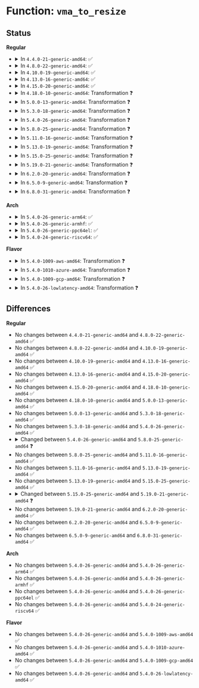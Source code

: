 # Function: <code>vma_to_resize</code>

## Status
<b>Regular</b>
<ul>
<li>
<details>
<summary>In <code>4.4.0-21-generic-amd64</code>: ✅</summary>

```c
struct vm_area_struct * vma_to_resize(long unsigned int addr, long unsigned int old_len, long unsigned int new_len, long unsigned int * p)
```

```json
{
  "name": "vma_to_resize",
  "collision_type": "Unique Static",
  "inline_type": "No",
  "funcs": [
    {
      "addr": 18446744071580717376,
      "name": "vma_to_resize",
      "external": false,
      "loc": "mm/mremap.c:344",
      "file": "mm/mremap.c",
      "inline": "seen, unknown",
      "caller_inline": [],
      "caller_func": [
        "mm/mremap.c:SyS_mremap",
        "mm/mremap.c:SyS_mremap"
      ]
    }
  ],
  "symbols": [
    {
      "addr": 18446744071580717376,
      "name": "vma_to_resize",
      "section": ".text",
      "bind": "STB_LOCAL",
      "size": 379
    }
  ]
}
```
</details>
</li>
<li>
<details>
<summary>In <code>4.8.0-22-generic-amd64</code>: ✅</summary>

```c
struct vm_area_struct * vma_to_resize(long unsigned int addr, long unsigned int old_len, long unsigned int new_len, long unsigned int * p)
```

```json
{
  "name": "vma_to_resize",
  "collision_type": "Unique Static",
  "inline_type": "No",
  "funcs": [
    {
      "addr": 18446744071580833088,
      "name": "vma_to_resize",
      "external": false,
      "loc": "mm/mremap.c:347",
      "file": "mm/mremap.c",
      "inline": "seen, unknown",
      "caller_inline": [],
      "caller_func": [
        "mm/mremap.c:SyS_mremap",
        "mm/mremap.c:SyS_mremap"
      ]
    }
  ],
  "symbols": [
    {
      "addr": 18446744071580833088,
      "name": "vma_to_resize",
      "section": ".text",
      "bind": "STB_LOCAL",
      "size": 346
    }
  ]
}
```
</details>
</li>
<li>
<details>
<summary>In <code>4.10.0-19-generic-amd64</code>: ✅</summary>

```c
struct vm_area_struct * vma_to_resize(long unsigned int addr, long unsigned int old_len, long unsigned int new_len, long unsigned int * p)
```

```json
{
  "name": "vma_to_resize",
  "collision_type": "Unique Static",
  "inline_type": "No",
  "funcs": [
    {
      "addr": 18446744071580899168,
      "name": "vma_to_resize",
      "external": false,
      "loc": "mm/mremap.c:363",
      "file": "mm/mremap.c",
      "inline": "seen, unknown",
      "caller_inline": [],
      "caller_func": [
        "mm/mremap.c:SyS_mremap",
        "mm/mremap.c:SyS_mremap"
      ]
    }
  ],
  "symbols": [
    {
      "addr": 18446744071580899168,
      "name": "vma_to_resize",
      "section": ".text",
      "bind": "STB_LOCAL",
      "size": 346
    }
  ]
}
```
</details>
</li>
<li>
<details>
<summary>In <code>4.13.0-16-generic-amd64</code>: ✅</summary>

```c
struct vm_area_struct * vma_to_resize(long unsigned int addr, long unsigned int old_len, long unsigned int new_len, long unsigned int * p)
```

```json
{
  "name": "vma_to_resize",
  "collision_type": "Unique Static",
  "inline_type": "No",
  "funcs": [
    {
      "addr": 18446744071580943680,
      "name": "vma_to_resize",
      "external": false,
      "loc": "mm/mremap.c:377",
      "file": "mm/mremap.c",
      "inline": "seen, unknown",
      "caller_inline": [],
      "caller_func": [
        "mm/mremap.c:SyS_mremap",
        "mm/mremap.c:SyS_mremap"
      ]
    }
  ],
  "symbols": [
    {
      "addr": 18446744071580943680,
      "name": "vma_to_resize",
      "section": ".text",
      "bind": "STB_LOCAL",
      "size": 342
    }
  ]
}
```
</details>
</li>
<li>
<details>
<summary>In <code>4.15.0-20-generic-amd64</code>: ✅</summary>

```c
struct vm_area_struct * vma_to_resize(long unsigned int addr, long unsigned int old_len, long unsigned int new_len, long unsigned int * p)
```

```json
{
  "name": "vma_to_resize",
  "collision_type": "Unique Static",
  "inline_type": "No",
  "funcs": [
    {
      "addr": 18446744071581043936,
      "name": "vma_to_resize",
      "external": false,
      "loc": "mm/mremap.c:378",
      "file": "mm/mremap.c",
      "inline": "seen, unknown",
      "caller_inline": [],
      "caller_func": [
        "mm/mremap.c:SyS_mremap",
        "mm/mremap.c:SyS_mremap"
      ]
    }
  ],
  "symbols": [
    {
      "addr": 18446744071581043936,
      "name": "vma_to_resize",
      "section": ".text",
      "bind": "STB_LOCAL",
      "size": 420
    }
  ]
}
```
</details>
</li>
<li>
<details>
<summary>In <code>4.18.0-10-generic-amd64</code>: Transformation ❓</summary>

```c
struct vm_area_struct * vma_to_resize(long unsigned int addr, long unsigned int old_len, long unsigned int new_len, long unsigned int * p)
```

```json
{
  "name": "vma_to_resize",
  "collision_type": "Unique Static",
  "inline_type": "No",
  "funcs": [
    {
      "addr": 0,
      "name": "vma_to_resize",
      "external": false,
      "loc": "mm/mremap.c:374",
      "file": "mm/mremap.c",
      "inline": "seen, unknown",
      "caller_inline": [],
      "caller_func": [
        "mm/mremap.c:__ia32_sys_mremap",
        "mm/mremap.c:__x64_sys_mremap",
        "mm/mremap.c:mremap_to"
      ]
    }
  ],
  "symbols": [
    {
      "addr": 18446744071581181520,
      "name": "vma_to_resize",
      "section": ".text",
      "bind": "STB_LOCAL",
      "size": 456
    },
    {
      "addr": 18446744071581187735,
      "name": "vma_to_resize.cold.25",
      "section": ".text",
      "bind": "STB_LOCAL",
      "size": 45
    }
  ]
}
```
</details>
</li>
<li>
<details>
<summary>In <code>5.0.0-13-generic-amd64</code>: Transformation ❓</summary>

```c
struct vm_area_struct * vma_to_resize(long unsigned int addr, long unsigned int old_len, long unsigned int new_len, long unsigned int * p)
```

```json
{
  "name": "vma_to_resize",
  "collision_type": "Unique Static",
  "inline_type": "No",
  "funcs": [
    {
      "addr": 0,
      "name": "vma_to_resize",
      "external": false,
      "loc": "mm/mremap.c:432",
      "file": "mm/mremap.c",
      "inline": "seen, unknown",
      "caller_inline": [],
      "caller_func": [
        "mm/mremap.c:__ia32_sys_mremap",
        "mm/mremap.c:__x64_sys_mremap",
        "mm/mremap.c:mremap_to"
      ]
    }
  ],
  "symbols": [
    {
      "addr": 18446744071581263808,
      "name": "vma_to_resize",
      "section": ".text",
      "bind": "STB_LOCAL",
      "size": 456
    },
    {
      "addr": 18446744071581270708,
      "name": "vma_to_resize.cold.32",
      "section": ".text",
      "bind": "STB_LOCAL",
      "size": 45
    }
  ]
}
```
</details>
</li>
<li>
<details>
<summary>In <code>5.3.0-18-generic-amd64</code>: Transformation ❓</summary>

```c
struct vm_area_struct * vma_to_resize(long unsigned int addr, long unsigned int old_len, long unsigned int new_len, long unsigned int * p)
```

```json
{
  "name": "vma_to_resize",
  "collision_type": "Unique Static",
  "inline_type": "No",
  "funcs": [
    {
      "addr": 0,
      "name": "vma_to_resize",
      "external": false,
      "loc": "mm/mremap.c:433",
      "file": "mm/mremap.c",
      "inline": "seen, unknown",
      "caller_inline": [],
      "caller_func": [
        "mm/mremap.c:__ia32_sys_mremap",
        "mm/mremap.c:__x64_sys_mremap",
        "mm/mremap.c:mremap_to"
      ]
    }
  ],
  "symbols": [
    {
      "addr": 18446744071581338384,
      "name": "vma_to_resize",
      "section": ".text",
      "bind": "STB_LOCAL",
      "size": 460
    },
    {
      "addr": 18446744071581345196,
      "name": "vma_to_resize.cold",
      "section": ".text",
      "bind": "STB_LOCAL",
      "size": 45
    }
  ]
}
```
</details>
</li>
<li>
<details>
<summary>In <code>5.4.0-26-generic-amd64</code>: Transformation ❓</summary>

```c
struct vm_area_struct * vma_to_resize(long unsigned int addr, long unsigned int old_len, long unsigned int new_len, long unsigned int * p)
```

```json
{
  "name": "vma_to_resize",
  "collision_type": "Unique Static",
  "inline_type": "No",
  "funcs": [
    {
      "addr": 0,
      "name": "vma_to_resize",
      "external": false,
      "loc": "mm/mremap.c:433",
      "file": "mm/mremap.c",
      "inline": "seen, unknown",
      "caller_inline": [],
      "caller_func": [
        "mm/mremap.c:__ia32_sys_mremap",
        "mm/mremap.c:__x64_sys_mremap",
        "mm/mremap.c:mremap_to"
      ]
    }
  ],
  "symbols": [
    {
      "addr": 18446744071581397664,
      "name": "vma_to_resize",
      "section": ".text",
      "bind": "STB_LOCAL",
      "size": 460
    },
    {
      "addr": 18446744071581404540,
      "name": "vma_to_resize.cold",
      "section": ".text",
      "bind": "STB_LOCAL",
      "size": 45
    }
  ]
}
```
</details>
</li>
<li>
<details>
<summary>In <code>5.8.0-25-generic-amd64</code>: Transformation ❓</summary>

```c
struct vm_area_struct * vma_to_resize(long unsigned int addr, long unsigned int old_len, long unsigned int new_len, long unsigned int flags, long unsigned int * p)
```

```json
{
  "name": "vma_to_resize",
  "collision_type": "Unique Static",
  "inline_type": "No",
  "funcs": [
    {
      "addr": 0,
      "name": "vma_to_resize",
      "external": false,
      "loc": "mm/mremap.c:479",
      "file": "mm/mremap.c",
      "inline": "seen, unknown",
      "caller_inline": [],
      "caller_func": [
        "mm/mremap.c:__do_sys_mremap",
        "mm/mremap.c:mremap_to"
      ]
    }
  ],
  "symbols": [
    {
      "addr": 18446744071581595696,
      "name": "vma_to_resize",
      "section": ".text",
      "bind": "STB_LOCAL",
      "size": 515
    },
    {
      "addr": 18446744071581602900,
      "name": "vma_to_resize.cold",
      "section": ".text",
      "bind": "STB_LOCAL",
      "size": 48
    }
  ]
}
```
</details>
</li>
<li>
<details>
<summary>In <code>5.11.0-16-generic-amd64</code>: Transformation ❓</summary>

```c
struct vm_area_struct * vma_to_resize(long unsigned int addr, long unsigned int old_len, long unsigned int new_len, long unsigned int flags, long unsigned int * p)
```

```json
{
  "name": "vma_to_resize",
  "collision_type": "Unique Static",
  "inline_type": "No",
  "funcs": [
    {
      "addr": 0,
      "name": "vma_to_resize",
      "external": false,
      "loc": "mm/mremap.c:627",
      "file": "mm/mremap.c",
      "inline": "seen, unknown",
      "caller_inline": [],
      "caller_func": [
        "mm/mremap.c:__do_sys_mremap",
        "mm/mremap.c:mremap_to"
      ]
    }
  ],
  "symbols": [
    {
      "addr": 18446744071581641888,
      "name": "vma_to_resize",
      "section": ".text",
      "bind": "STB_LOCAL",
      "size": 515
    },
    {
      "addr": 18446744071591328416,
      "name": "vma_to_resize.cold",
      "section": ".text",
      "bind": "STB_LOCAL",
      "size": 48
    }
  ]
}
```
</details>
</li>
<li>
<details>
<summary>In <code>5.13.0-19-generic-amd64</code>: Transformation ❓</summary>

```c
struct vm_area_struct * vma_to_resize(long unsigned int addr, long unsigned int old_len, long unsigned int new_len, long unsigned int flags, long unsigned int * p)
```

```json
{
  "name": "vma_to_resize",
  "collision_type": "Unique Static",
  "inline_type": "No",
  "funcs": [
    {
      "addr": 0,
      "name": "vma_to_resize",
      "external": false,
      "loc": "mm/mremap.c:632",
      "file": "mm/mremap.c",
      "inline": "seen, unknown",
      "caller_inline": [],
      "caller_func": [
        "mm/mremap.c:__do_sys_mremap",
        "mm/mremap.c:mremap_to"
      ]
    }
  ],
  "symbols": [
    {
      "addr": 18446744071581663456,
      "name": "vma_to_resize",
      "section": ".text",
      "bind": "STB_LOCAL",
      "size": 469
    },
    {
      "addr": 18446744071591270658,
      "name": "vma_to_resize.cold",
      "section": ".text",
      "bind": "STB_LOCAL",
      "size": 48
    }
  ]
}
```
</details>
</li>
<li>
<details>
<summary>In <code>5.15.0-25-generic-amd64</code>: Transformation ❓</summary>

```c
struct vm_area_struct * vma_to_resize(long unsigned int addr, long unsigned int old_len, long unsigned int new_len, long unsigned int flags, long unsigned int * p)
```

```json
{
  "name": "vma_to_resize",
  "collision_type": "Unique Static",
  "inline_type": "No",
  "funcs": [
    {
      "addr": 0,
      "name": "vma_to_resize",
      "external": false,
      "loc": "mm/mremap.c:710",
      "file": "mm/mremap.c",
      "inline": "seen, unknown",
      "caller_inline": [],
      "caller_func": [
        "mm/mremap.c:__do_sys_mremap",
        "mm/mremap.c:mremap_to"
      ]
    }
  ],
  "symbols": [
    {
      "addr": 18446744071581931872,
      "name": "vma_to_resize",
      "section": ".text",
      "bind": "STB_LOCAL",
      "size": 422
    },
    {
      "addr": 18446744071592200793,
      "name": "vma_to_resize.cold",
      "section": ".text",
      "bind": "STB_LOCAL",
      "size": 73
    }
  ]
}
```
</details>
</li>
<li>
<details>
<summary>In <code>5.19.0-21-generic-amd64</code>: Transformation ❓</summary>

```c
struct vm_area_struct * vma_to_resize(long unsigned int addr, long unsigned int old_len, long unsigned int new_len, long unsigned int flags)
```

```json
{
  "name": "vma_to_resize",
  "collision_type": "Unique Static",
  "inline_type": "No",
  "funcs": [
    {
      "addr": 0,
      "name": "vma_to_resize",
      "external": false,
      "loc": "mm/mremap.c:725",
      "file": "mm/mremap.c",
      "inline": "seen, unknown",
      "caller_inline": [],
      "caller_func": [
        "mm/mremap.c:__do_sys_mremap"
      ]
    }
  ],
  "symbols": [
    {
      "addr": 18446744071582341264,
      "name": "vma_to_resize",
      "section": ".text",
      "bind": "STB_LOCAL",
      "size": 374
    },
    {
      "addr": 18446744071593977408,
      "name": "vma_to_resize.cold",
      "section": ".text",
      "bind": "STB_LOCAL",
      "size": 20
    }
  ]
}
```
</details>
</li>
<li>
<details>
<summary>In <code>6.2.0-20-generic-amd64</code>: Transformation ❓</summary>

```c
struct vm_area_struct * vma_to_resize(long unsigned int addr, long unsigned int old_len, long unsigned int new_len, long unsigned int flags)
```

```json
{
  "name": "vma_to_resize",
  "collision_type": "Unique Static",
  "inline_type": "No",
  "funcs": [
    {
      "addr": 0,
      "name": "vma_to_resize",
      "external": false,
      "loc": "mm/mremap.c:727",
      "file": "mm/mremap.c",
      "inline": "seen, unknown",
      "caller_inline": [],
      "caller_func": [
        "mm/mremap.c:__do_sys_mremap"
      ]
    }
  ],
  "symbols": [
    {
      "addr": 18446744071582842000,
      "name": "vma_to_resize",
      "section": ".text",
      "bind": "STB_LOCAL",
      "size": 357
    },
    {
      "addr": 18446744071596033336,
      "name": "vma_to_resize.cold",
      "section": ".text",
      "bind": "STB_LOCAL",
      "size": 20
    }
  ]
}
```
</details>
</li>
<li>
<details>
<summary>In <code>6.5.0-9-generic-amd64</code>: Transformation ❓</summary>

```c
struct vm_area_struct * vma_to_resize(long unsigned int addr, long unsigned int old_len, long unsigned int new_len, long unsigned int flags)
```

```json
{
  "name": "vma_to_resize",
  "collision_type": "Unique Static",
  "inline_type": "No",
  "funcs": [
    {
      "addr": 0,
      "name": "vma_to_resize",
      "external": false,
      "loc": "mm/mremap.c:746",
      "file": "mm/mremap.c",
      "inline": "seen, unknown",
      "caller_inline": [],
      "caller_func": [
        "mm/mremap.c:__do_sys_mremap"
      ]
    }
  ],
  "symbols": [
    {
      "addr": 18446744071583057744,
      "name": "vma_to_resize",
      "section": ".text",
      "bind": "STB_LOCAL",
      "size": 361
    },
    {
      "addr": 18446744071596555283,
      "name": "vma_to_resize.cold",
      "section": ".text",
      "bind": "STB_LOCAL",
      "size": 20
    }
  ]
}
```
</details>
</li>
<li>
<details>
<summary>In <code>6.8.0-31-generic-amd64</code>: Transformation ❓</summary>

```c
struct vm_area_struct * vma_to_resize(long unsigned int addr, long unsigned int old_len, long unsigned int new_len, long unsigned int flags)
```

```json
{
  "name": "vma_to_resize",
  "collision_type": "Unique Static",
  "inline_type": "No",
  "funcs": [
    {
      "addr": 0,
      "name": "vma_to_resize",
      "external": false,
      "loc": "mm/mremap.c:813",
      "file": "mm/mremap.c",
      "inline": "seen, unknown",
      "caller_inline": [],
      "caller_func": [
        "mm/mremap.c:__do_sys_mremap"
      ]
    }
  ],
  "symbols": [
    {
      "addr": 18446744071583239456,
      "name": "vma_to_resize",
      "section": ".text",
      "bind": "STB_LOCAL",
      "size": 361
    },
    {
      "addr": 18446744071597459388,
      "name": "vma_to_resize.cold",
      "section": ".text",
      "bind": "STB_LOCAL",
      "size": 20
    }
  ]
}
```
</details>
</li>
</ul>
<b>Arch</b>
<ul>
<li>
<details>
<summary>In <code>5.4.0-26-generic-arm64</code>: ✅</summary>

```c
struct vm_area_struct * vma_to_resize(long unsigned int addr, long unsigned int old_len, long unsigned int new_len, long unsigned int * p)
```

```json
{
  "name": "vma_to_resize",
  "collision_type": "Unique Static",
  "inline_type": "No",
  "funcs": [
    {
      "addr": 18446603336492801104,
      "name": "vma_to_resize",
      "external": false,
      "loc": "mm/mremap.c:433",
      "file": "mm/mremap.c",
      "inline": "seen, unknown",
      "caller_inline": [],
      "caller_func": [
        "mm/mremap.c:__arm64_sys_mremap",
        "mm/mremap.c:__arm64_sys_mremap"
      ]
    }
  ],
  "symbols": [
    {
      "addr": 18446603336492801104,
      "name": "vma_to_resize",
      "section": ".text",
      "bind": "STB_LOCAL",
      "size": 424
    }
  ]
}
```
</details>
</li>
<li>
<details>
<summary>In <code>5.4.0-26-generic-armhf</code>: ✅</summary>

```c
struct vm_area_struct * vma_to_resize(long unsigned int addr, long unsigned int old_len, long unsigned int new_len, long unsigned int * p)
```

```json
{
  "name": "vma_to_resize",
  "collision_type": "Unique Static",
  "inline_type": "No",
  "funcs": [
    {
      "addr": 3226614648,
      "name": "vma_to_resize",
      "external": false,
      "loc": "mm/mremap.c:433",
      "file": "mm/mremap.c",
      "inline": "seen, unknown",
      "caller_inline": [],
      "caller_func": [
        "mm/mremap.c:__se_sys_mremap",
        "mm/mremap.c:__se_sys_mremap"
      ]
    }
  ],
  "symbols": [
    {
      "addr": 3226614648,
      "name": "vma_to_resize",
      "section": ".text",
      "bind": "STB_LOCAL",
      "size": 420
    }
  ]
}
```
</details>
</li>
<li>
<details>
<summary>In <code>5.4.0-26-generic-ppc64el</code>: ✅</summary>

```c
struct vm_area_struct * vma_to_resize(long unsigned int addr, long unsigned int old_len, long unsigned int new_len, long unsigned int * p)
```

```json
{
  "name": "vma_to_resize",
  "collision_type": "Unique Static",
  "inline_type": "No",
  "funcs": [
    {
      "addr": 13835058055286174464,
      "name": "vma_to_resize",
      "external": false,
      "loc": "mm/mremap.c:433",
      "file": "mm/mremap.c",
      "inline": "seen, unknown",
      "caller_inline": [],
      "caller_func": [
        "mm/mremap.c:__se_sys_mremap",
        "mm/mremap.c:__se_sys_mremap"
      ]
    }
  ],
  "symbols": [
    {
      "addr": 13835058055286174464,
      "name": "vma_to_resize",
      "section": ".text",
      "bind": "STB_LOCAL",
      "size": 592
    }
  ]
}
```
</details>
</li>
<li>
<details>
<summary>In <code>5.4.0-24-generic-riscv64</code>: ✅</summary>

```c
struct vm_area_struct * vma_to_resize(long unsigned int addr, long unsigned int old_len, long unsigned int new_len, long unsigned int * p)
```

```json
{
  "name": "vma_to_resize",
  "collision_type": "Unique Static",
  "inline_type": "No",
  "funcs": [
    {
      "addr": 18446743936272767226,
      "name": "vma_to_resize",
      "external": false,
      "loc": "mm/mremap.c:433",
      "file": "mm/mremap.c",
      "inline": "seen, unknown",
      "caller_inline": [],
      "caller_func": [
        "mm/mremap.c:__se_sys_mremap",
        "mm/mremap.c:__se_sys_mremap"
      ]
    }
  ],
  "symbols": [
    {
      "addr": 18446743936272767226,
      "name": "vma_to_resize",
      "section": ".text",
      "bind": "STB_LOCAL",
      "size": 320
    }
  ]
}
```
</details>
</li>
</ul>
<b>Flavor</b>
<ul>
<li>
<details>
<summary>In <code>5.4.0-1009-aws-amd64</code>: Transformation ❓</summary>

```c
struct vm_area_struct * vma_to_resize(long unsigned int addr, long unsigned int old_len, long unsigned int new_len, long unsigned int * p)
```

```json
{
  "name": "vma_to_resize",
  "collision_type": "Unique Static",
  "inline_type": "No",
  "funcs": [
    {
      "addr": 0,
      "name": "vma_to_resize",
      "external": false,
      "loc": "mm/mremap.c:433",
      "file": "mm/mremap.c",
      "inline": "seen, unknown",
      "caller_inline": [],
      "caller_func": [
        "mm/mremap.c:__ia32_sys_mremap",
        "mm/mremap.c:__x64_sys_mremap",
        "mm/mremap.c:mremap_to"
      ]
    }
  ],
  "symbols": [
    {
      "addr": 18446744071581366512,
      "name": "vma_to_resize",
      "section": ".text",
      "bind": "STB_LOCAL",
      "size": 460
    },
    {
      "addr": 18446744071581373388,
      "name": "vma_to_resize.cold",
      "section": ".text",
      "bind": "STB_LOCAL",
      "size": 45
    }
  ]
}
```
</details>
</li>
<li>
<details>
<summary>In <code>5.4.0-1010-azure-amd64</code>: Transformation ❓</summary>

```c
struct vm_area_struct * vma_to_resize(long unsigned int addr, long unsigned int old_len, long unsigned int new_len, long unsigned int * p)
```

```json
{
  "name": "vma_to_resize",
  "collision_type": "Unique Static",
  "inline_type": "No",
  "funcs": [
    {
      "addr": 0,
      "name": "vma_to_resize",
      "external": false,
      "loc": "mm/mremap.c:433",
      "file": "mm/mremap.c",
      "inline": "seen, unknown",
      "caller_inline": [],
      "caller_func": [
        "mm/mremap.c:__ia32_sys_mremap",
        "mm/mremap.c:__x64_sys_mremap",
        "mm/mremap.c:mremap_to"
      ]
    }
  ],
  "symbols": [
    {
      "addr": 18446744071581310016,
      "name": "vma_to_resize",
      "section": ".text",
      "bind": "STB_LOCAL",
      "size": 460
    },
    {
      "addr": 18446744071581316796,
      "name": "vma_to_resize.cold",
      "section": ".text",
      "bind": "STB_LOCAL",
      "size": 45
    }
  ]
}
```
</details>
</li>
<li>
<details>
<summary>In <code>5.4.0-1009-gcp-amd64</code>: Transformation ❓</summary>

```c
struct vm_area_struct * vma_to_resize(long unsigned int addr, long unsigned int old_len, long unsigned int new_len, long unsigned int * p)
```

```json
{
  "name": "vma_to_resize",
  "collision_type": "Unique Static",
  "inline_type": "No",
  "funcs": [
    {
      "addr": 0,
      "name": "vma_to_resize",
      "external": false,
      "loc": "mm/mremap.c:433",
      "file": "mm/mremap.c",
      "inline": "seen, unknown",
      "caller_inline": [],
      "caller_func": [
        "mm/mremap.c:__ia32_sys_mremap",
        "mm/mremap.c:__x64_sys_mremap",
        "mm/mremap.c:mremap_to"
      ]
    }
  ],
  "symbols": [
    {
      "addr": 18446744071581357712,
      "name": "vma_to_resize",
      "section": ".text",
      "bind": "STB_LOCAL",
      "size": 460
    },
    {
      "addr": 18446744071581364588,
      "name": "vma_to_resize.cold",
      "section": ".text",
      "bind": "STB_LOCAL",
      "size": 45
    }
  ]
}
```
</details>
</li>
<li>
<details>
<summary>In <code>5.4.0-26-lowlatency-amd64</code>: Transformation ❓</summary>

```c
struct vm_area_struct * vma_to_resize(long unsigned int addr, long unsigned int old_len, long unsigned int new_len, long unsigned int * p)
```

```json
{
  "name": "vma_to_resize",
  "collision_type": "Unique Static",
  "inline_type": "No",
  "funcs": [
    {
      "addr": 0,
      "name": "vma_to_resize",
      "external": false,
      "loc": "mm/mremap.c:433",
      "file": "mm/mremap.c",
      "inline": "seen, unknown",
      "caller_inline": [],
      "caller_func": [
        "mm/mremap.c:__ia32_sys_mremap",
        "mm/mremap.c:__x64_sys_mremap",
        "mm/mremap.c:mremap_to"
      ]
    }
  ],
  "symbols": [
    {
      "addr": 18446744071581421632,
      "name": "vma_to_resize",
      "section": ".text",
      "bind": "STB_LOCAL",
      "size": 460
    },
    {
      "addr": 18446744071581428492,
      "name": "vma_to_resize.cold",
      "section": ".text",
      "bind": "STB_LOCAL",
      "size": 45
    }
  ]
}
```
</details>
</li>
</ul>

## Differences
<b>Regular</b>
<ul>
<li>
No changes between <code>4.4.0-21-generic-amd64</code> and <code>4.8.0-22-generic-amd64</code> ✅
</li>
<li>
No changes between <code>4.8.0-22-generic-amd64</code> and <code>4.10.0-19-generic-amd64</code> ✅
</li>
<li>
No changes between <code>4.10.0-19-generic-amd64</code> and <code>4.13.0-16-generic-amd64</code> ✅
</li>
<li>
No changes between <code>4.13.0-16-generic-amd64</code> and <code>4.15.0-20-generic-amd64</code> ✅
</li>
<li>
No changes between <code>4.15.0-20-generic-amd64</code> and <code>4.18.0-10-generic-amd64</code> ✅
</li>
<li>
No changes between <code>4.18.0-10-generic-amd64</code> and <code>5.0.0-13-generic-amd64</code> ✅
</li>
<li>
No changes between <code>5.0.0-13-generic-amd64</code> and <code>5.3.0-18-generic-amd64</code> ✅
</li>
<li>
No changes between <code>5.3.0-18-generic-amd64</code> and <code>5.4.0-26-generic-amd64</code> ✅
</li>
<li>
<details>
<summary>Changed between <code>5.4.0-26-generic-amd64</code> and <code>5.8.0-25-generic-amd64</code> ❓</summary>
<ul>
<li>
<b>Param added. </b>
<code>long unsigned int flags</code>
</li>
<li>
<b>Param reordered. </b>
<code>addr, old_len, new_len, p</code> ➡️ <code>addr, old_len, new_len, flags, p</code>
</li>
</ul>
</details>
</li>
<li>
No changes between <code>5.8.0-25-generic-amd64</code> and <code>5.11.0-16-generic-amd64</code> ✅
</li>
<li>
No changes between <code>5.11.0-16-generic-amd64</code> and <code>5.13.0-19-generic-amd64</code> ✅
</li>
<li>
No changes between <code>5.13.0-19-generic-amd64</code> and <code>5.15.0-25-generic-amd64</code> ✅
</li>
<li>
<details>
<summary>Changed between <code>5.15.0-25-generic-amd64</code> and <code>5.19.0-21-generic-amd64</code> ❓</summary>
<ul>
<li>
<b>Param removed. </b>
<code>long unsigned int * p</code>
</li>
</ul>
</details>
</li>
<li>
No changes between <code>5.19.0-21-generic-amd64</code> and <code>6.2.0-20-generic-amd64</code> ✅
</li>
<li>
No changes between <code>6.2.0-20-generic-amd64</code> and <code>6.5.0-9-generic-amd64</code> ✅
</li>
<li>
No changes between <code>6.5.0-9-generic-amd64</code> and <code>6.8.0-31-generic-amd64</code> ✅
</li>
</ul>
<b>Arch</b>
<ul>
<li>
No changes between <code>5.4.0-26-generic-amd64</code> and <code>5.4.0-26-generic-arm64</code> ✅
</li>
<li>
No changes between <code>5.4.0-26-generic-amd64</code> and <code>5.4.0-26-generic-armhf</code> ✅
</li>
<li>
No changes between <code>5.4.0-26-generic-amd64</code> and <code>5.4.0-26-generic-ppc64el</code> ✅
</li>
<li>
No changes between <code>5.4.0-26-generic-amd64</code> and <code>5.4.0-24-generic-riscv64</code> ✅
</li>
</ul>
<b>Flavor</b>
<ul>
<li>
No changes between <code>5.4.0-26-generic-amd64</code> and <code>5.4.0-1009-aws-amd64</code> ✅
</li>
<li>
No changes between <code>5.4.0-26-generic-amd64</code> and <code>5.4.0-1010-azure-amd64</code> ✅
</li>
<li>
No changes between <code>5.4.0-26-generic-amd64</code> and <code>5.4.0-1009-gcp-amd64</code> ✅
</li>
<li>
No changes between <code>5.4.0-26-generic-amd64</code> and <code>5.4.0-26-lowlatency-amd64</code> ✅
</li>
</ul>

